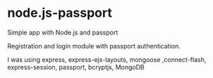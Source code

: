 # node.js-passport
Simple app with Node.js and passport

Registration and login module with passport authentication.

I was using express, express-ejs-layouts, mongoose ,connect-flash, express-session, passport, bcryptjs, MongoDB